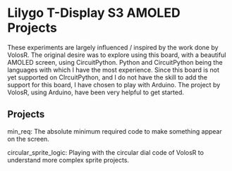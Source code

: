 # Lilygo T-Display S3 AMOLED Projects

These experiments are largely influenced / inspired by the work done by VolosR.  The original desire was to explore using this board, with a beautiful AMOLED screen, using CircuitPython.  Python and CircuitPython being the languages with which I have the most experience.  Since this board is not yet supported on CIrcuitPython, and I do not have the skill to add the support for this board, I have chosen to play with Arduino.  The project by VolosR, using Arduino, have been very helpful to get started.


## Projects
min_req:  The absolute minimum required code to make something appear on the screen. 

circular_sprite_logic:  Playing with the circular dial code of VolosR to understand more complex sprite projects.  